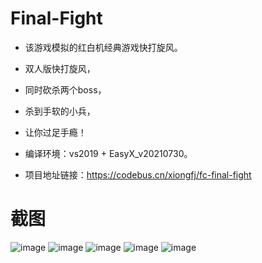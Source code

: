 # Final-Fight

* 该游戏模拟的红白机经典游戏快打旋风。
* 双人版快打旋风，
* 同时砍杀两个boss，
* 杀到手软的小兵，
* 让你过足手瘾！

* 编译环境：vs2019 + EasyX_v20210730。

* 项目地址链接：https://codebus.cn/xiongfj/fc-final-fight

# 截图
![image](https://raw.githubusercontent.com/xiongfj/Final-Fight/master/screenshot/1.png)
![image](https://raw.githubusercontent.com/xiongfj/Final-Fight/master/screenshot/2.png)
![image](https://raw.githubusercontent.com/xiongfj/Final-Fight/master/screenshot/3.png)
![image](https://raw.githubusercontent.com/xiongfj/Final-Fight/master/screenshot/4.png)
![image](https://raw.githubusercontent.com/xiongfj/Final-Fight/master/screenshot/5.png)
